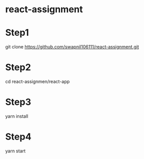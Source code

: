 # react-assignment

# Step1 
git clone https://github.com/swapnil106111/react-assignment.git

# Step2 
cd react-assignmen/react-app

# Step3 
yarn install

# Step4 
yarn start
